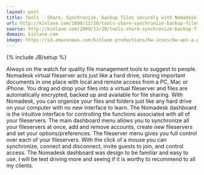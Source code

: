 ```yaml
---
layout: post
title: Tools - Share, Synchronize, backup files securely with Nomadesk
url: http://kinlane.com/2009/12/20/tools-share-synchronize-backup-files-securely-with-nomadesk/
source: http://kinlane.com/2009/12/20/tools-share-synchronize-backup-files-securely-with-nomadesk/
domain: kinlane.com
image: https://s3.amazonaws.com/kinlane-productions/bw-icons/bw-api-a.png
---
```

{% include JB/setup %}<p>
     Always on the watch for quality file management tools to suggest to people. Nomadesk virtual fileserver acts just like a hard drive, storing important documents in one place with local and remote access from a PC, Mac or iPhone. You drag and drop your files into a virtual fileserver and files are automatically encrypted, backed up and available for file sharing. With Nomadesk, you can organize your files and folders just like any hard drive on your computer with no new interface to learn. The Nomadesk dashboard is the intuitive interface for controlling the functions associated with all of your fileservers. The main dashboard menu allows you to synchronize all your fileservers at once, add and remove accounts, create new fileservers and set your options/preferences. The fileserver menu gives you full control over each of your fileservers. With the click of a mouse you can synchronize, connect and disconnect, invite guests to join, and control access. The Nomadesk dashboard was design to be familiar and easy to use. I will be test driving more and seeing if it is worthy to recommend to all my clients.
</p>